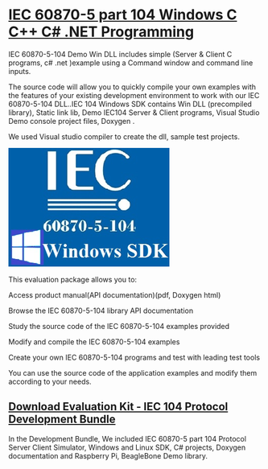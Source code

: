 # [IEC 60870-5 part 104 Windows C C++ C# .NET Programming](http://www.freyrscada.com/iec-60870-5-104-Windows-Software-Development-Kit(SDK).php)


IEC 60870-5-104 Demo Win DLL includes simple (Server & Client C programs, c# .net )example using a Command window and command line inputs.

The source code will allow you to quickly compile your own examples with the features of your existing development environment to work with our IEC 60870-5-104 DLL..IEC 104 Windows SDK contains Win DLL (precompiled library), Static link lib, Demo IEC104 Server & Client programs, Visual Studio Demo console project files, Doxygen .

We used Visual studio compiler to create the dll, sample test projects.


[![IEC 60870-5-104 Windows C C++ C# .NET](./img/iec-104-windows-protocol.jpg)](http://www.freyrscada.com/iec-60870-5-104-Windows-Software-Development-Kit(SDK).php)


This evaluation package allows you to:

Access product manual(API documentation)(pdf, Doxygen html)

Browse the IEC 60870-5-104 library API documentation

Study the source code of the IEC 60870-5-104 examples provided

Modify and compile the IEC 60870-5-104 examples

Create your own IEC 60870-5-104 programs and test with leading test tools

You can use the source code of the application examples and modify them according to your needs.




## [Download Evaluation Kit - IEC 104 Protocol Development Bundle](http://www.freyrscada.com/iec-60870-5-104.php#Download-IEC60870-5-104-Development-Bundle)

In the Development Bundle, We included IEC 60870-5 part 104 Protocol Server  Client Simulator, Windows and Linux SDK, C# projects, Doxygen documentation and Raspberry Pi, BeagleBone Demo library.